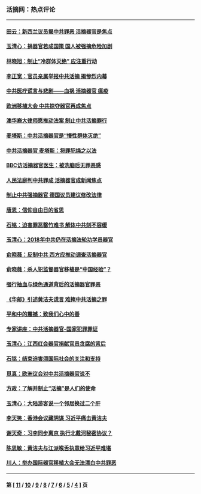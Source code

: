 ### 活摘网：热点评论
---
#### [田云：新西兰议员揭中共罪恶 活摘器官是焦点](../../pages/nf5879/n13070629.md?07180430) 
#### [玉清心：捐器官若成国策 国人被强摘危险加剧](../../pages/nf5879/n12802713.md?07180430) 
#### [林晓旭：制止“冷群体灭绝” 应注重行动](../../pages/nf5879/n12779736.md?07180430) 
#### [李正宽：官员亲属举报中共活摘 揭惨烈内幕](../../pages/nf5879/n12684490.md?07180430) 
#### [中共医疗谎言与悲剧——血祸 活摘器官 瘟疫](../../pages/nf5879/n12372103.md?07180430) 
#### [欧洲移植大会 中共掠夺器官再成焦点](../../pages/nf5879/n11538883.md?07180430) 
#### [澳华裔大律师愿推动法案 制止中共活摘罪行](../../pages/nf5879/n11377039.md?07180430) 
#### [麦塔斯：中共活摘器官是“慢性群体灭绝”](../../pages/nf5879/n11350529.md?07180430) 
#### [中共活摘器官 麦塔斯：将罪犯绳之以法](../../pages/nf5879/n11347973.md?07180430) 
#### [BBC访活摘器官医生：被洗脑后无罪恶感](../../pages/nf5879/n11335935.md?07180430) 
#### [人民法庭判中共罪成 活摘器官成新闻焦点](../../pages/nf5879/n11331578.md?07180430) 
#### [制止中共强摘器官 德国议员建议修改法律](../../pages/nf5879/n11249451.md?07180430) 
#### [唐恩：信仰自由日的省思](../../pages/nf5879/n11003525.md?07180430) 
#### [石铭：迫害罪恶罄竹难书  解体中共刻不容缓](../../pages/nf5879/n10942855.md?07180430) 
#### [玉清心：2018年中共仍在活摘法轮功学员器官](../../pages/nf5879/n10914646.md?07180430) 
#### [俞晓薇：反制中共 西方应推动调查活摘器官](../../pages/nf5879/n10794671.md?07180430) 
#### [俞晓薇：杀人犯监督器官移植是“中国经验”？](../../pages/nf5879/n10466427.md?07180430) 
#### [强行抽血与绿色通道背后的活摘器官罪恶](../../pages/nf5879/n10004708.md?07180430) 
#### [《华邮》引述黄洁夫谎言 难掩中共活摘之罪](../../pages/nf5879/n9642309.md?07180430) 
#### [平和中的震撼：致我们心中的善](../../pages/nf5879/n9021123.md?07180430) 
#### [专家讲座：中共活摘器官-国家犯罪罪证](../../pages/nf5879/n8828153.md?07180430) 
#### [玉清心：江西红会器官捐献官员贪腐的背后](../../pages/nf5879/n8522122.md?07180430) 
#### [石铭：结束迫害须国际社会的关注和支持](../../pages/nf5879/n8443497.md?07180430) 
#### [觅真：欧洲议会对中共活摘器官说不](../../pages/nf5879/n8337486.md?07180430) 
#### [方政：了解并制止“活摘”是人们的使命](../../pages/nf5879/n8329214.md?07180430) 
#### [玉清心：大陆游客说一个邻居换过二个肝](../../pages/nf5879/n8291404.md?07180430) 
#### [李天笑：香港会议藏阴谋 习近平痛击黄洁夫](../../pages/nf5879/n8241459.md?07180430) 
#### [谢天奇：习李同步离京 执行北戴河秘密协议？](../../pages/nf5879/n8230418.md?07180430) 
#### [陈思敏：黄洁夫与江派喉舌执意给习近平难堪](../../pages/nf5879/n8222166.md?07180430) 
#### [川人：举办国际器官移植大会无法漂白中共罪恶](../../pages/nf5879/n8221121.md?07180430) 

---
#### 第 [ [11](./11.md?07180430) / [10](./10.md?07180430) / [9](./9.md?07180430) / [8](./8.md?07180430) / [7](./7.md?07180430) / [6](./6.md?07180430) / [5](./5.md?07180430) / [4](./4.md?07180430) ] 页
